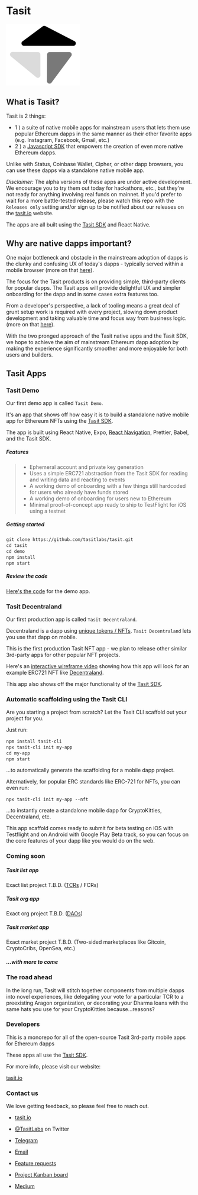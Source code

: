 # Tasit

<div align="left">
  <img src="/images/TasitLogoGrayscale.png" width="200" />
</div>

## What is Tasit?

Tasit is 2 things: 

- 1 ) a suite of native mobile apps for mainstream users that lets them use popular Ethereum dapps in the same manner as their other favorite apps (e.g. Instagram, Facebook, Gmail, etc.) 
- 2 ) a [Javascript SDK](https://github.com/tasitlabs/TasitSDK) that empowers the creation of even more native Ethereum dapps. 

Unlike with Status, Coinbase Wallet, Cipher, or other dapp browsers, you can use these dapps via a standalone native mobile app.

_Disclaimer:_ The alpha versions of these apps are under active development. We encourage you to try them out today for hackathons, etc., but they're not ready for anything involving real funds on mainnet. If you'd prefer to wait for a more battle-tested release, please watch this repo with the `Releases only` setting and/or sign up to be notified about our releases on the [tasit.io](https://tasit.io) website.

The apps are all built using the [Tasit SDK](https://github.com/tasitlabs/tasitsdk) and React Native.

## Why are native dapps important?

One major bottleneck and obstacle in the mainstream adoption of dapps is the clunky and confusing UX of today's dapps - typically served within a mobile browser (more on that [here](https://github.com/tasitlabs/TasitSDK#why-from-the-users-perspective)). 

The focus for the Tasit products is on providing simple, third-party clients for popular dapps. The Tasit apps will provide  delightful UX and simpler onboarding for the dapp and in some cases extra features too. 

From a developer's perspective, a lack of tooling means a great deal of grunt setup work is required with every project, slowing down product development and taking valuable time and focus way from business logic. (more on that [here](https://github.com/tasitlabs/TasitSDK#why-from-a-developers--ethereum-enthusiasts-perspective)).

With the two pronged approach of the Tasit native apps and the Tasit SDK, we hope to achieve the aim of mainstream Ethereum dapp adoption by making the experience significantly smoother and more enjoyable for both users and builders. 

## Tasit Apps

### Tasit Demo

Our first demo app is called `Tasit Demo`.

It's an app that shows off how easy it is to build a standalone native mobile app for Ethereum NFTs using the [Tasit SDK](https://github.com/tasitlabs/TasitSDK).

The app is built using React Native, Expo, [React Navigation](https://reactnavigation.org/), Prettier, Babel, and the Tasit SDK.

##### Features

> - Ephemeral account and private key generation
> - Uses a simple ERC721 abstraction from the Tasit SDK for reading and writing data and reacting to events
> - A working demo of onboarding with a few things still hardcoded for users who already have funds stored
> - A working demo of onboarding for users new to Ethereum
> - Minimal proof-of-concept app ready to ship to TestFlight for iOS using a testnet

##### Getting started

```
git clone https://github.com/tasitlabs/tasit.git
cd tasit
cd demo
npm install
npm start
```

##### Review the code

[Here's the code](./demo) for the demo app.

### Tasit Decentraland

Our first production app is called `Tasit Decentraland`.

Decentraland is a dapp using [unique tokens / NFTs](http://erc721.org/). `Tasit Decentraland` lets you use that dapp on mobile.

This is the first production Tasit NFT app - we plan to release other similar 3rd-party apps for other popular NFT projects.

Here's an [interactive wireframe video](https://youtu.be/iJQtDPQrRsE) showing how this app will look for an example ERC721 NFT like [Decentraland](https://decentraland.org/).

This app also shows off the major functionality of the [Tasit SDK](https://github.com/tasitlabs/TasitSDK).

### Automatic scaffolding using the Tasit CLI

Are you starting a project from scratch? Let the Tasit CLI scaffold out your project for you.

Just run:

```
npm install tasit-cli
npx tasit-cli init my-app
cd my-app
npm start
```

...to automatically generate the scaffolding for a mobile dapp project.

Alternatively, for popular ERC standards like ERC-721 for NFTs, you can even run:

```
npx tasit-cli init my-app --nft
```

...to instantly create a standalone mobile dapp for CryptoKitties, Decentraland, etc.

This app scaffold comes ready to submit for beta testing on iOS with Testflight and on Android with Google Play Beta track, so you can focus on the core features of your dapp like you would do on the web.

### Coming soon

##### Tasit list app

Exact list project T.B.D.
([TCRs](https://medium.com/@simondlr/city-walls-bo-taoshi-exploring-the-power-of-token-curated-registries-588f208c17d5) / FCRs)

##### Tasit org app

Exact org project T.B.D.
([DAOs](https://blog.aragon.org/bringing-daos-back-aragon-monthly-92756cb65639/))

##### Tasit market app

Exact market project T.B.D.
(Two-sided marketplaces like Gitcoin, CryptoCribs, OpenSea, etc.)

##### ...with more to come

### The road ahead

In the long run, Tasit will stitch together components from multiple dapps into novel experiences, like delegating your vote for a particular TCR to a preexisting Aragon organization, or decorating your Dharma loans with the same hats you use for your CryptoKitties because...reasons?

### Developers

This is a monorepo for all of the open-source Tasit 3rd-party mobile apps for Ethereum dapps

These apps all use the [Tasit SDK](https://github.com/tasitlabs/TasitSDK).

For more info, please visit our website:

[tasit.io](https://tasit.io/)

### Contact us

We love getting feedback, so please feel free to reach out.

- [tasit.io](https://tasit.io/)

- [@TasitLabs](https://twitter.com/tasitlabs) on Twitter

- [Telegram](https://t.me/tasitlabs)

- [Email](mailto:founders@tasit.io)

- [Feature requests](https://tasit.canny.io/feature-requests)

- [Project Kanban board](https://github.com/orgs/tasitlabs/projects/1)

- [Medium](https://medium.com/tasit)
